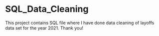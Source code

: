 # SQL_Data_Cleaning
This project contains SQL file where I have done data cleaning of layoffs data set for the year 2021.
Thank you!
